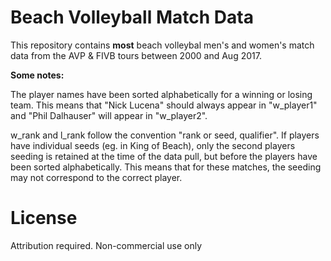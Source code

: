 # Beach Volleyball Match Data

This repository contains **most** beach volleybal men's and women's match data from the AVP & FIVB tours between 2000 and Aug 2017.

**Some notes:**

The player names have been sorted alphabetically for a winning or losing team. This means that "Nick Lucena" should always appear in "w_player1" and "Phil Dalhauser" will appear in "w_player2".

w_rank and l_rank follow the convention "rank or seed, qualifier". If players have individual seeds (eg. in King of Beach), only the second players seeding is retained at the time of the data pull, but before the players have been sorted alphabetically. This means that for these matches, the seeding may not correspond to the correct player.

# License
Attribution required. Non-commercial use only
